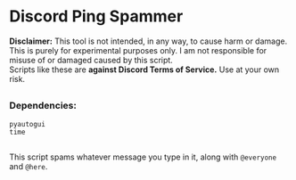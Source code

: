 # Discord Ping Spammer
**Disclaimer:** This tool is not intended, in any way, to cause harm or damage. This is purely for experimental purposes only. I am not responsible for misuse of or damaged caused by this script. 
<br />Scripts like these are **against Discord Terms of Service.** Use at your own risk.
##
### Dependencies:
```pyautogui```
<br />```time```
##
This script spams whatever message you type in it, along with ```@everyone``` and ```@here```.
##
